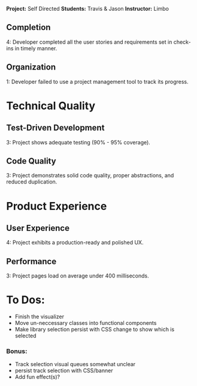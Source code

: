 **Project:** Self Directed
**Students:** Travis & Jason
**Instructor:** Limbo

## Completion

4: Developer completed all the user stories and requirements set in check-ins in timely manner.

## Organization

1: Developer failed to use a project management tool to track its progress.

# Technical Quality

## Test-Driven Development

3: Project shows adequate testing (90% - 95% coverage).

## Code Quality

3: Project demonstrates solid code quality, proper abstractions, and reduced duplication.

# Product Experience

## User Experience

4: Project exhibits a production-ready and polished UX.

## Performance

3: Project pages load on average under 400 milliseconds.

# To Dos:

* Finish the visualizer
* Move un-neccessary classes into functional components
* Make library selection persist with CSS change to show which is selected

### Bonus:
* Track selection visual queues somewhat unclear
* persist track selection with CSS/banner
* Add fun effect(s)?
